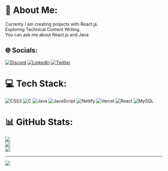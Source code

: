 # 💫 About Me:
Currenty I am creating projects with React.js.<br>Exploring Technical Content Writing.<br>You can ask me about React.js and Java


## 🌐 Socials:
[![Discord](https://img.shields.io/badge/Discord-%237289DA.svg?logo=discord&logoColor=white)](https://discord.gg/Mugdha297#2709) [![LinkedIn](https://img.shields.io/badge/LinkedIn-%230077B5.svg?logo=linkedin&logoColor=white)](https://www.linkedin.com/in/mugdha-padgelwar/) [![Twitter](https://img.shields.io/badge/Twitter-%231DA1F2.svg?logo=Twitter&logoColor=white)](https://twitter.com/MugdhaPadgelwar) 

# 💻 Tech Stack:
![CSS3](https://img.shields.io/badge/css3-%231572B6.svg?style=for-the-badge&logo=css3&logoColor=white) ![C](https://img.shields.io/badge/c-%2300599C.svg?style=for-the-badge&logo=c&logoColor=white) ![Java](https://img.shields.io/badge/java-%23ED8B00.svg?style=for-the-badge&logo=java&logoColor=white) ![JavaScript](https://img.shields.io/badge/javascript-%23323330.svg?style=for-the-badge&logo=javascript&logoColor=%23F7DF1E) ![Netlify](https://img.shields.io/badge/netlify-%23000000.svg?style=for-the-badge&logo=netlify&logoColor=#00C7B7) ![Vercel](https://img.shields.io/badge/vercel-%23000000.svg?style=for-the-badge&logo=vercel&logoColor=white) ![React](https://img.shields.io/badge/react-%2320232a.svg?style=for-the-badge&logo=react&logoColor=%2361DAFB) ![MySQL](https://img.shields.io/badge/mysql-%2300f.svg?style=for-the-badge&logo=mysql&logoColor=white)
# 📊 GitHub Stats:
![](https://github-readme-stats.vercel.app/api?username=MugdhaPadgelwar&theme=dark&hide_border=false&include_all_commits=false&count_private=false)<br/>
![](https://github-readme-streak-stats.herokuapp.com/?user=MugdhaPadgelwar&theme=dark&hide_border=false)<br/>
![](https://github-readme-stats.vercel.app/api/top-langs/?username=MugdhaPadgelwar&theme=dark&hide_border=false&include_all_commits=false&count_private=false&layout=compact)

---
[![](https://visitcount.itsvg.in/api?id=MugdhaPadgelwar&icon=0&color=0)](https://visitcount.itsvg.in)

<!-- Proudly created with GPRM ( https://gprm.itsvg.in ) -->

